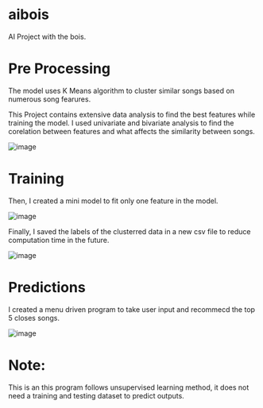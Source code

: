 # aibois

AI Project with the bois.

# Pre Processing

The model uses K Means algorithm to cluster similar songs based on numerous song fearures.

This Project contains extensive data analysis to find the best features while training the model. 
I used univariate and bivariate analysis to find the corelation between features and what affects the similarity between songs.

![image](https://user-images.githubusercontent.com/70202348/173811955-cbc725d2-062c-4f4b-9a1e-217e6bb26e35.png)

# Training 

Then, I created a mini model to fit only one feature in the model.

![image](https://user-images.githubusercontent.com/70202348/173812127-f4fb34ca-4b6b-4966-a63d-c618aa78cd43.png)

Finally, I saved the labels of the clusterred data in a new csv file to reduce computation time in the future.

![image](https://user-images.githubusercontent.com/70202348/173812251-438718a8-4a9e-4e51-bcf6-04560f6b27d2.png)

# Predictions

I created a menu driven program to take user input and recommecd the top 5 closes songs.

![image](https://user-images.githubusercontent.com/70202348/173812584-7c081e9f-1ca5-4be1-807d-30f75d17bf48.png)

# Note:
This is an this program follows unsupervised learning method, it does not need a training and testing dataset to predict outputs.
